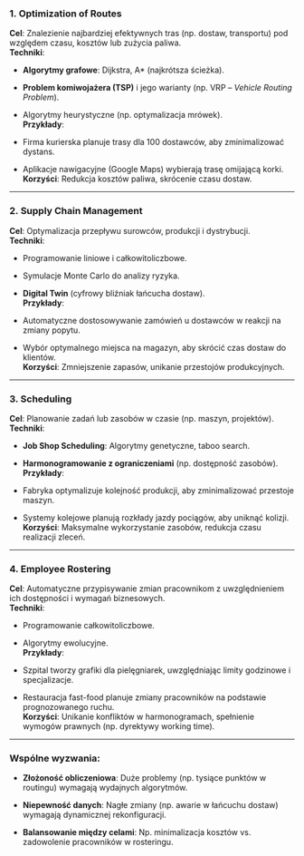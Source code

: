 ### 1. **Optimization of Routes**

**Cel**: Znalezienie najbardziej efektywnych tras (np. dostaw, transportu) pod względem czasu, kosztów lub zużycia paliwa.  
**Techniki**:

- **Algorytmy grafowe**: Dijkstra, A* (najkrótsza ścieżka).
    
- **Problem komiwojażera (TSP)** i jego warianty (np. VRP – _Vehicle Routing Problem_).
    
- Algorytmy heurystyczne (np. optymalizacja mrówek).  
    **Przykłady**:
    
- Firma kurierska planuje trasy dla 100 dostawców, aby zminimalizować dystans.
    
- Aplikacje nawigacyjne (Google Maps) wybierają trasę omijającą korki.  
    **Korzyści**: Redukcja kosztów paliwa, skrócenie czasu dostaw.
    

---

### 2. **Supply Chain Management**

**Cel**: Optymalizacja przepływu surowców, produkcji i dystrybucji.  
**Techniki**:

- Programowanie liniowe i całkowitoliczbowe.
    
- Symulacje Monte Carlo do analizy ryzyka.
    
- **Digital Twin** (cyfrowy bliźniak łańcucha dostaw).  
    **Przykłady**:
    
- Automatyczne dostosowywanie zamówień u dostawców w reakcji na zmiany popytu.
    
- Wybór optymalnego miejsca na magazyn, aby skrócić czas dostaw do klientów.  
    **Korzyści**: Zmniejszenie zapasów, unikanie przestojów produkcyjnych.
    

---

### 3. **Scheduling**

**Cel**: Planowanie zadań lub zasobów w czasie (np. maszyn, projektów).  
**Techniki**:

- **Job Shop Scheduling**: Algorytmy genetyczne, taboo search.
    
- **Harmonogramowanie z ograniczeniami** (np. dostępność zasobów).  
    **Przykłady**:
    
- Fabryka optymalizuje kolejność produkcji, aby zminimalizować przestoje maszyn.
    
- Systemy kolejowe planują rozkłady jazdy pociągów, aby uniknąć kolizji.  
    **Korzyści**: Maksymalne wykorzystanie zasobów, redukcja czasu realizacji zleceń.
    

---

### 4. **Employee Rostering**

**Cel**: Automatyczne przypisywanie zmian pracownikom z uwzględnieniem ich dostępności i wymagań biznesowych.  
**Techniki**:

- Programowanie całkowitoliczbowe.
    
- Algorytmy ewolucyjne.  
    **Przykłady**:
    
- Szpital tworzy grafiki dla pielęgniarek, uwzględniając limity godzinowe i specjalizacje.
    
- Restauracja fast-food planuje zmiany pracowników na podstawie prognozowanego ruchu.  
    **Korzyści**: Unikanie konfliktów w harmonogramach, spełnienie wymogów prawnych (np. dyrektywy working time).
    

---

### **Wspólne wyzwania**:

- **Złożoność obliczeniowa**: Duże problemy (np. tysiące punktów w routingu) wymagają wydajnych algorytmów.
    
- **Niepewność danych**: Nagłe zmiany (np. awarie w łańcuchu dostaw) wymagają dynamicznej rekonfiguracji.
    
- **Balansowanie między celami**: Np. minimalizacja kosztów vs. zadowolenie pracowników w rosteringu.
